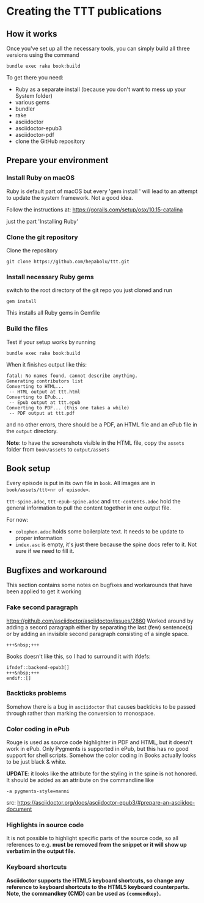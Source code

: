 # Creating the TTT publications

## How it works

Once you've set up all the necessary tools, you can simply build all three versions using the command

`bundle exec rake book:build`

To get there you need:
* Ruby as a separate install (because you don't want to mess up your System folder)
* various gems
* bundler
* rake
* asciidoctor
* asciidoctor-epub3
* asciidoctor-pdf
* clone the GitHub repository

## Prepare your environment

### Install Ruby on macOS

Ruby is default part of macOS but every 'gem install <some package>' will lead to an attempt to update the system framework. Not a good idea.

Follow the instructions at: https://gorails.com/setup/osx/10.15-catalina

just the part 'Installing Ruby'

### Clone the git repository

Clone the repository 

```
git clone https://github.com/hepabolu/ttt.git
```

### Install necessary Ruby gems

switch to the root directory of the git repo you just cloned and run

```
gem install
```

This installs all Ruby gems in Gemfile

### Build the files

Test if your setup works by running

```
bundle exec rake book:build
```

When it finishes output like this:

```
fatal: No names found, cannot describe anything.
Generating contributors list
Converting to HTML...
 -- HTML output at ttt.html
Converting to EPub...
 -- Epub output at ttt.epub
Converting to PDF... (this one takes a while)
 -- PDF output at ttt.pdf
```

and no other errors, there should be a PDF, an HTML file and an ePub file in the `output` directory.

**Note**: to have the screenshots visible in the HTML file, copy the `assets` folder from `book/assets` to `output/assets`


## Book setup
Every episode is put in its own file in `book`. All images are in 
`book/assets/ttt<nr of episode>`.

`ttt-spine.adoc`, `ttt-epub-spine.adoc` and `ttt-contents.adoc` hold the general information to pull the content together in one output file.

For now:
* `colophon.adoc` holds some boilerplate text. It needs to be update to proper information
* `index.asc` is empty, it's just there because the spine docs refer to it. Not sure if we need to fill it.


## Bugfixes and workaround

This section contains some notes on bugfixes and workarounds that have been applied to get it working

### Fake second paragraph

https://github.com/asciidoctor/asciidoctor/issues/2860
Worked around by adding a secord paragraph either by separating the last (few) sentence(s) or by adding an invisible second paragraph consisting of a single space.

```
+++&nbsp;+++
```

Books doesn't like this, so I had to surround it with ifdefs:

```
ifndef::backend-epub3[]
+++&nbsp;+++
endif::[]
```

### Backticks problems

Somehow there is a bug in `asciidoctor` that causes backticks to be passed through rather than marking the conversion to monospace.

### Color coding in ePub

Rouge is used as source code highlighter in PDF and HTML, but it doesn't work in ePub. Only Pygments is supported in ePub, but this has no good support for shell scripts. Somehow the color coding in Books actually looks to be just black & white.

**UPDATE**: it looks like the attribute for the styling in the spine is not honored. It should be added as an attribute on the commandline like

```
-a pygments-style=manni
```

src: https://asciidoctor.org/docs/asciidoctor-epub3/#prepare-an-asciidoc-document


### Highlights in source code

It is not possible to highlight specific parts of the source code, so all references to e.g. <strong> must be removed from the snippet or it will show up verbatim in the output file.

### Keyboard shortcuts

Asciidoctor supports the HTML5 keyboard shortcuts, so change any reference to keyboard shortcuts to the HTML5 keyboard counterparts. 
Note, the commandkey (CMD) can be used as `{commendkey}`.
